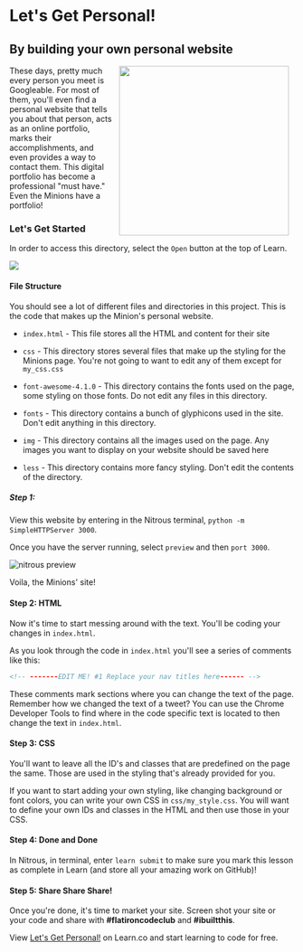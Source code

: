 # Let's Get Personal!

## By building your own personal website

<img src="https://s3.amazonaws.com/after-school-assets/minions.jpg" width="300px" align="right" hspace="10">

These days, pretty much every person you meet is Googleable. For most of them, you'll even find a personal website that tells you about that person, acts as an online portfolio, marks their accomplishments, and even provides a way to contact them. This digital portfolio has become a professional "must have." Even the Minions have a portfolio!

### Let's Get Started

In order to access this directory, select the `Open` button at the top of Learn.

<img src="https://s3.amazonaws.com/after-school-assets/new-open-in-nitrous.png">

#### File Structure 
You should see a lot of different files and directories in this project. This is the code that makes up the Minion's personal website. 

+ `index.html` - This file stores all the HTML and content for their site

+ `css` - This directory stores several files that make up the styling for the Minions page. You're not going to want to edit any of them except for `my_css.css`

+ `font-awesome-4.1.0` - This directory contains the fonts used on the page, some styling on those fonts. Do not edit any files in this directory. 

+ `fonts` - This directory contains a bunch of glyphicons used in the site. Don't edit anything in this directory. 

+ `img` - This directory contains all the images used on the page. Any images you want to display on your website should be saved here

+ `less` - This directory contains more fancy styling. Don't edit the contents of the directory.


##### Step 1:

View this website by entering in the Nitrous terminal, `python -m SimpleHTTPServer 3000`. 

Once you have the server running, select `preview` and then `port 3000`.

<img src="https://s3.amazonaws.com/after-school-assets/nitrous-preview.png" alt="nitrous preview">

Voila, the Minions' site!

#### Step 2: HTML

Now it's time to start messing around with the text. You'll be coding your changes in `index.html`.

As you look through the code in `index.html` you'll see a series of comments like this:

```html
<!-- -------EDIT ME! #1 Replace your nav titles here------ -->
```

These comments mark sections where you can change the text of the page. Remember how we changed the text of a tweet? You can use the Chrome Developer Tools to find where in the code specific text is located to then change the text in `index.html`.

#### Step 3: CSS 

You'll want to leave all the ID's and classes that are predefined on the page the same. Those are used in the styling that's already provided for you.

If you want to start adding your own styling, like changing background or font colors, you can write your own CSS in `css/my_style.css`. You will want to define your own IDs and classes in the HTML and then use those in your CSS.

#### Step 4: Done and Done

In Nitrous, in terminal, enter `learn submit` to make sure you mark this lesson as complete in Learn (and store all your amazing work on GitHub)!


#### Step 5: Share Share Share!

Once you're done, it's time to market your site. Screen shot your site or your code and share with **\#flatironcodeclub** and **\#ibuiltthis**. 








<p data-visibility='hidden'>View <a href='https://learn.co/lessons/hs-coding-club-html-css' title='Let's Get Personal!'>Let's Get Personal!</a> on Learn.co and start learning to code for free.</p>
